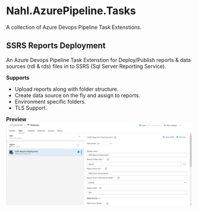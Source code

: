 # Nahl.AzurePipeline.Tasks

A collection of Azure Devops Pipeline Task Extenstions.

## SSRS Reports Deployment
An Azure Devops Pipeline Task Extenstion for Deploy/Publish reports & data sources (rdl & rds) files in to SSRS (Sql Server Reporting Service).

**Supports**
- Upload reports along with folder structure.
- Create data source on the fly and assign to reports.
- Environment specific folders.
- TLS Support.

**Preview**
![Preview of SSRS Reports Deployment Extension](/screenshots/SSRSReportsDeployment-preview.png "Preview of SSRS Reports Deployment Extension")